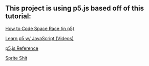 ## This project is using p5.js based off of this tutorial:

[How to Code Space Race (in p5)](https://codeheir.com/2019/02/10/how-to-code-space-race-1973-2/)

[Learn p5 w/ JavaScript (Videos)](https://www.youtube.com/playlist?list=PLRqwX-V7Uu6Zy51Q-x9tMWIv9cueOFTFA)

[p5.js Reference](https://p5js.org/reference)

[Sprite Shit](https://editor.p5js.org/kjhollen/sketches/BkhSfvL1G)